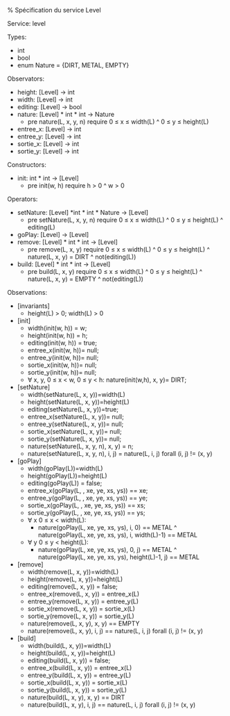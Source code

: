 % Spécification du service Level

Service: level

Types: 

* int
* bool
* enum Nature = {DIRT, METAL, EMPTY}
	
Observators:

* height: [Level] → int
* width: [Level] → int
* editing: [Level] → bool
* nature: [Level] * int * int → Nature
	*  pre nature(L, x, y, n) require 0 ≤ x ≤ width(L) ^ 0 ≤ y ≤ height(L)
* entree_x: [Level] → int
* entree_y: [Level] → int
* sortie_x: [Level] → int
* sortie_y: [Level] → int

Constructors:

* init: int * int → [Level]
	* pre init(w, h) require h > 0 ^ w > 0

Operators:

* setNature: [Level] *int * int * Nature → [Level]
	* pre setNature(L, x, y, n) require 0 ≤ x ≤ width(L) ^ 0 ≤ y ≤ height(L) ^ editing(L)
* goPlay: [Level] → [Level]
* remove: [Level] * int * int → [Level]
	* pre remove(L, x, y) require 0 ≤ x ≤ width(L) ^ 0 ≤ y ≤ height(L) ^ nature(L, x, y) = DIRT ^ not(editing(L))
* build: [Level] * int * int → [Level]
	* pre build(L, x, y) require 0 ≤ x ≤ width(L) ^ 0 ≤ y ≤ height(L) ^ nature(L, x, y) = EMPTY ^ not(editing(L))
	
Observations:

* [invariants]
	* height(L) > 0; width(L) > 0
* [init]
	* width(init(w, h)) = w;
	* height(init(w, h)) = h;
	 * editing(init(w, h)) = true;
	 * entree_x(init(w, h))= null;
	 * entree_y(init(w, h))= null;
	 * sortie_x(init(w, h))= null;
	 * sortie_y(init(w, h))= null;
	 * ∀ x, y, 0 ≤ x < w, 0 ≤ y < h: nature(init(w,h), x, y)= DIRT;
* [setNature]
	* width(setNature(L, x, y))=width(L)
	* height(setNature(L, x, y))=height(L)
	* editing(setNature(L, x, y))=true;
	* entree_x(setNature(L, x, y))= null;
	* entree_y(setNature(L, x, y))= null;
	* sortie_x(setNature(L, x, y))= null;
	* sortie_y(setNature(L, x, y))= null;
	* nature(setNature(L, x, y, n), x, y) = n;
	* nature(setNature(L, x, y, n), i, j) = nature(L, i, j) forall (i, j) != (x, y)
*  [goPlay]
	* width(goPlay(L))=width(L)
	* height(goPlay(L))=height(L)
	* editing(goPlay(L)) = false;
	* entree_x(goPlay(L, , xe, ye, xs, ys)) == xe;
	* entree_y(goPlay(L, , xe, ye, xs, ys)) == ye;
	* sortie_x(goPlay(L, , xe, ye, xs, ys)) == xs;
	* sortie_y(goPlay(L, , xe, ye, xs, ys)) == ys;
	* ∀ x 0 ≤ x < width(L): 
		* nature(goPlay(L, xe, ye, xs, ys), i, 0) == METAL ^ nature(goPlay(L, xe, ye, xs, ys), i, width(L)-1) == METAL
	* ∀ y 0 ≤ y < height(L):
		* nature(goPlay(L, xe, ye, xs, ys), 0, j) == METAL ^ nature(goPlay(L, xe, ye, xs, ys), height(L)-1, j) == METAL
*  [remove]
	* width(remove(L, x, y))=width(L)
	* height(remove(L, x, y))=height(L)
	* editing(remove(L, x, y)) = false;
	* entree\_x(remove(L, x, y)) = entree\_x(L)
	* entree\_y(remove(L, x, y)) = entree\_y(L)
	* sortie\_x(remove(L, x, y)) = sortie\_x(L)
	* sortie\_y(remove(L, x, y)) = sortie\_y(L)
	* nature(remove(L, x, y), x, y) == EMPTY
	* nature(remove(L, x, y), i, j) == nature(L, i, j) forall (i, j) != (x, y)
*  [build]
	* width(build(L, x, y))=width(L)
	* height(build(L, x, y))=height(L)
	* editing(build(L, x, y)) = false;
	* entree\_x(build(L, x, y)) = entree\_x(L)
	* entree\_y(build(L, x, y)) = entree\_y(L)
	* sortie\_x(build(L, x, y)) = sortie\_x(L)
	* sortie\_y(build(L, x, y)) = sortie\_y(L)
	* nature(build(L, x, y), x, y) == DIRT
	* nature(build(L, x, y), i, j) == nature(L, i, j) forall (i, j) != (x, y)
